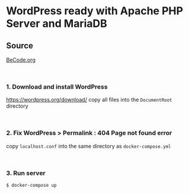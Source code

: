 # WordPress ready with Apache PHP Server and MariaDB

## Source
[BeCode.org](https://github.com/becodeorg/LIE-Jepsen-2.14/tree/master/02-the-hill/03-wordpress/parcours/docker-compose)

<br>

### 1. Download and install WordPress
https://wordpress.org/download/
copy all files into the `DocumentRoot` directory

<br>

### 2. Fix WordPress > Permalink : 404 Page not found error
copy `localhost.conf` into the same directory as `docker-compose.yml`

<br>

### 3. Run server
``` bash
$ docker-compose up
```
